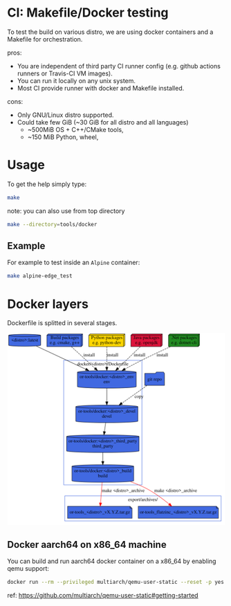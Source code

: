 # CI: Makefile/Docker testing
To test the build on various distro, we are using docker containers and a Makefile for orchestration.

pros:
* You are independent of third party CI runner config (e.g. github actions runners or Travis-CI VM images).
* You can run it locally on any unix system.
* Most CI provide runner with docker and Makefile installed.

cons:
* Only GNU/Linux distro supported.
* Could take few GiB (~30 GiB for all distro and all languages)
  * ~500MiB OS + C++/CMake tools,
  * ~150 MiB Python, wheel,

# Usage
To get the help simply type:
```sh
make
```

note: you can also use from top directory
```sh
make --directory=tools/docker
```

## Example
For example to test inside an `Alpine` container:
```sh
make alpine-edge_test
```

# Docker layers
Dockerfile is splitted in several stages.

![docker](doc/deps.svg)

## Docker aarch64 on x86_64 machine
You can build and run aarch64 docker container on a x86_64 by enabling qemu support:

```sh
docker run --rm --privileged multiarch/qemu-user-static --reset -p yes
```

ref: https://github.com/multiarch/qemu-user-static#getting-started
